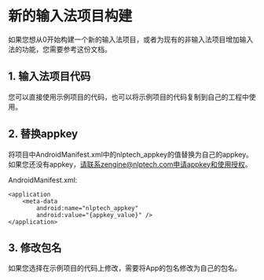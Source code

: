 # 新的输入法项目构建

如果您想从0开始构建一个新的输入法项目，或者为现有的非输入法项目增加输入法的功能，您需要参考这份文档。

## 1. 输入法项目代码

您可以直接使用示例项目的代码，也可以将示例项目的代码复制到自己的工程中使用。

## 2. 替换appkey

将项目中AndroidManifest.xml中的nlptech_appkey的值替换为自己的appkey。  
如果您还没有appkey，请联系zengine@nlptech.com申请appkey和使用授权。

AndroidManifest.xml:
    
```
<application
    <meta-data
        android:name="nlptech_appkey"
        android:value="{appkey_value}" />
</application>
```


## 3. 修改包名

如果您选择在示例项目的代码上修改，需要将App的包名修改为自己的包名。
